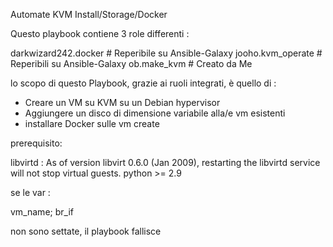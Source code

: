 Automate KVM Install/Storage/Docker

Questo playbook contiene 3 role differenti :

darkwizard242.docker	# Reperibile su Ansible-Galaxy
jooho.kvm_operate 	# Reperibili su Ansible-Galaxy 
ob.make_kvm		# Creato da Me


lo scopo di questo Playbook, grazie ai ruoli integrati, è quello di :

- Creare un VM su KVM su un Debian hypervisor
- Aggiungere un disco di dimensione variabile alla/e vm esistenti
- installare Docker sulle vm create


prerequisito:

libvirtd : As of version libvirt 0.6.0 (Jan 2009), restarting the libvirtd service will not stop virtual guests.
python >= 2.9



se le var :

vm_name; br_if

non sono settate, il playbook fallisce

